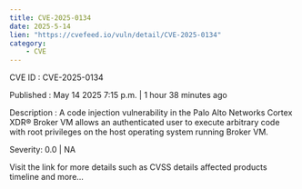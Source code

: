 ```yaml
---
title: CVE-2025-0134
date: 2025-5-14
lien: "https://cvefeed.io/vuln/detail/CVE-2025-0134"
category:
    - CVE
---
```


CVE ID : CVE-2025-0134

Published :  May 14
2025
7:15 p.m. | 1 hour
38 minutes ago

Description : A code injection vulnerability in the Palo Alto Networks Cortex XDR® Broker VM allows an authenticated user to execute arbitrary code with root privileges on the host operating system running Broker VM.

Severity: 0.0 | NA

Visit the link for more details
such as CVSS details
affected products
timeline
and more...

